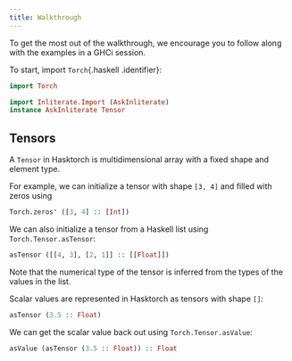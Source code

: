 ```yaml
---
title: Walkthrough
---
```


To get the most out of the walkthrough, we encourage you to follow along with the examples in a GHCi session.

To start, import `Torch`{.haskell .identifier}:

```haskell top
import Torch
```

```haskell top hide
import Inliterate.Import (AskInliterate)
instance AskInliterate Tensor
```

## Tensors

A `Tensor` in Hasktorch is multidimensional array with a fixed shape and element type.

For example, we can initialize a tensor with shape `[3, 4]` and filled with zeros using


```haskell eval
Torch.zeros' ([3, 4] :: [Int])
```

We can also initialize a tensor from a Haskell list using `Torch.Tensor.asTensor`:

```haskell eval
asTensor ([[4, 3], [2, 1]] :: [[Float]])
```

Note that the numerical type of the tensor is inferred from the types of the values in the list.

Scalar values are represented in Hasktorch as tensors with shape `[]`:

```haskell eval
asTensor (3.5 :: Float)
```

We can get the scalar value back out using `Torch.Tensor.asValue`:

```haskell eval
asValue (asTensor (3.5 :: Float)) :: Float
```
